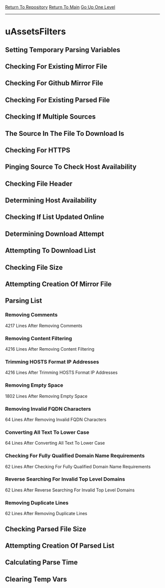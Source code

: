 [Return To Repository](https://github.com/deathbybandaid/piholeparser/)
[Return To Main](https://github.com/deathbybandaid/piholeparser/blob/master/RecentRunLogs/Mainlog.md)
[Go Up One Level](https://github.com/deathbybandaid/piholeparser/blob/master/RecentRunLogs/TopLevelScripts/30-Processing-Blacklists.md)
____________________________________
# uAssetsFilters
## Setting Temporary Parsing Variables
## Checking For Existing Mirror File
## Checking For Github Mirror File
## Checking For Existing Parsed File
## Checking If Multiple Sources
## The Source In The File To Download Is
## Checking For HTTPS
## Pinging Source To Check Host Availability
## Checking File Header
## Determining Host Availability
## Checking If List Updated Online
## Determining Download Attempt
## Attempting To Download List
## Checking File Size
## Attempting Creation Of Mirror File
## Parsing List
### Removing Comments
4217 Lines After Removing Comments
### Removing Content Filtering
4216 Lines After Removing Content Filtering
### Trimming HOSTS Format IP Addresses
4216 Lines After Trimming HOSTS Format IP Addresses
### Removing Empty Space
1802 Lines After Removing Empty Space
### Removing Invalid FQDN Characters
64 Lines After Removing Invalid FQDN Characters
### Converting All Text To Lower Case
64 Lines After Converting All Text To Lower Case
### Checking For Fully Qualified Domain Name Requirements
62 Lines After Checking For Fully Qualified Domain Name Requirements
### Reverse Searching For Invalid Top Level Domains
62 Lines After Reverse Searching For Invalid Top Level Domains
### Removing Duplicate Lines
62 Lines After Removing Duplicate Lines
## Checking Parsed File Size
## Attempting Creation Of Parsed List
## Calculating Parse Time
## Clearing Temp Vars
